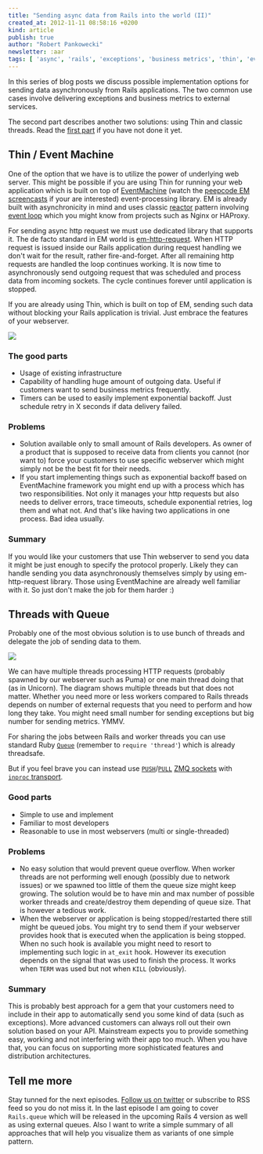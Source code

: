```yaml
---
title: "Sending async data from Rails into the world (II)"
created_at: 2012-11-11 08:58:16 +0200
kind: article
publish: true
author: "Robert Pankowecki"
newsletter: :aar
tags: [ 'async', 'rails', 'exceptions', 'business metrics', 'thin', 'eventmachine', 'threads']
---
```


In this series of blog posts we discuss possible implementation options for
sending data asynchronously from Rails applications. The two common use cases
involve delivering exceptions and business metrics to external services.

The second part describes another two solutions: using Thin and classic
threads. Read the
[first part](/2012/10/sending-async-data-from-rails-into-the-world/) if you
have not done it yet.

<!-- more -->

## Thin / Event Machine

One of the option that we have is to utilize the power of underlying
web server. This might be possible if you are using Thin for running
your web application which is built on top of [EventMachine](http://rubyeventmachine.com)
(watch the [peepcode EM screencasts](https://peepcode.com/products/eventmachine)
if your are interested)
event-processing library. EM is already built with asynchronicity
in mind and uses classic [reactor](http://en.wikipedia.org/wiki/Reactor_pattern) pattern
involving [event loop](http://en.wikipedia.org/wiki/Event_loop) which you might
know from projects such as Nginx or HAProxy.

For sending async http request we must use dedicated library that supports
it. The de facto standard in EM world is
[em-http-request](https://github.com/igrigorik/em-http-request). When
HTTP request is issued inside our Rails application during request handling
we don't wait for the result, rather fire-and-forget. After all remaining
http requests are handled the loop continues working. It is now time to
asynchronously send outgoing request that was scheduled and process data
from incoming sockets. The cycle continues forever until application is
stopped.

If you are already using Thin, which is built on top of EM, sending such data without blocking your Rails
application is trivial. Just embrace the features of your webserver.

<a href="/assets/images/async-zmq/eventmachine.png" rel="lightbox"><img src="/assets/images/async-zmq/eventmachine-fit.png" class="fit" /></a>

### The good parts

* Usage of existing infrastructure
* Capability of handling huge amount of outgoing data. Useful if customers
want to send business metrics frequently.
* Timers can be used to easily implement exponential backoff. Just schedule
retry in X seconds if data delivery failed.

### Problems

* Solution available only to small amount of Rails developers. As owner
of a product that is supposed to receive data from clients you cannot
(nor want to) force your customers to use specific webserver which might
simply not be the best fit for their needs.
* If you start implementing things such as exponential backoff based on
EventMachine framework you might end up with a process which has two
responsibilities. Not only it manages your http requests but also needs
to deliver errors, trace timeouts, schedule exponential retries, log them
and what not. And that's like having two applications in one process. Bad
idea usually.

### Summary

If you would like your customers that use Thin webserver to send you data
it might be just enough to specify the protocol properly. Likely they can
handle sending you data asynchronously themselves simply by using
em-http-request library. Those using EventMachine are already well familiar
with it. So just don't make the job for them harder :)

## Threads with Queue

Probably one of the most obvious solution is to use bunch of threads and
delegate the job of sending data to them.

<a href="/assets/images/async-zmq/threads-queue.png" rel="lightbox"><img src="/assets/images/async-zmq/threads-queue-fit.png" class="fit" /></a>

We can have multiple threads processing HTTP requests (probably spawned
by our webserver such as Puma) or one main thread doing that (as in
Unicorn). The diagram shows multiple threads but that does not matter.
Whether you need more or less workers compared to Rails threads depends
on number of external requests that you need to perform and how long
they take. You might need small number for sending exceptions but big
number for sending metrics. YMMV.

For sharing the jobs between Rails and worker threads you can use standard
Ruby [`Queue`](http://www.ruby-doc.org/stdlib-1.9.3/libdoc/thread/rdoc/Queue.html)
(remember to `require 'thread'`) which is already threadsafe.

But if you feel brave you can instead use
[`PUSH`](http://api.zeromq.org/2-1:zmq-socket#toc12)/[`PULL`](http://api.zeromq.org/2-1:zmq-socket#toc13)
[ZMQ sockets](http://zguide.zeromq.org/page:all) with
[`inproc` transport](http://api.zeromq.org/2-1:zmq-ipc).

### Good parts

* Simple to use and implement
* Familiar to most developers
* Reasonable to use in most webservers (multi or single-threaded)

### Problems

* No easy solution that would prevent queue overflow. When worker threads
are not performing well enough (possibly due to network issues) or we spawned
too little of them the queue size might keep growing. The solution would be
to have min and max number of possible worker threads and create/destroy them
depending of queue size. That is however a tedious work.
* When the webserver or application is being stopped/restarted there still might
be queued jobs. You might try to send them if your webserver provides hook that
is executed when the application is being stopped. When no such hook is available
you might need to resort to implementing such logic in `at_exit` hook. However
its execution depends on the signal that was used to finish the process. It
works when `TERM` was used but not when `KILL` (obviously).

### Summary

This is probably best approach for a gem that your customers need to include in
their app to automatically send you some kind of data (such as exceptions).
More advanced customers can always roll out their own solution based on your
API. Mainstream expects you to provide something easy, working and not
interfering with their app too much. When you have that, you can focus on
supporting more sophisticated features and distribution architectures.

## Tell me more

Stay tunned for the next episodes. [Follow us on twitter](https://twitter.com/arkency)
or subscribe to RSS feed so you do not miss it. In the last episode I am going
to cover `Rails.queue` which will be released in the upcoming Rails 4 version
as well as using external queues. Also I want to write a simple summary of all
approaches that will help you visualize them as variants of one simple pattern.
